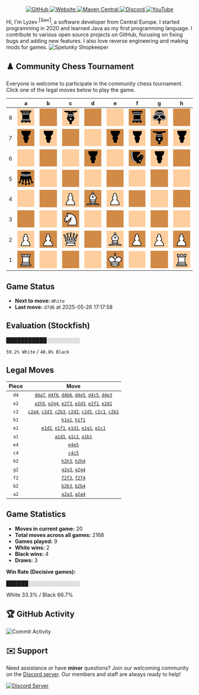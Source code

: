 <div align="center">
    <a href="https://github.com/Lyzev">
        <img src="https://wsrv.nl/?url=https://cdn.jsdelivr.net/npm/@intergrav/devins-badges@3.2.0/assets/cozy-minimal/available/github_vector.svg&w=64&h=64" alt="GitHub">
    </a>
    <a href="https://lyzev.dev">
        <img src="https://wsrv.nl/?url=https://cdn.jsdelivr.net/npm/@intergrav/devins-badges@3.2.0/assets/cozy-minimal/documentation/website_vector.svg&w=64&h=64" alt="Website">
    </a>
    <a href="https://central.sonatype.com/namespace/dev.lyzev.api">
        <img src="https://wsrv.nl/?url=https://cdn.jsdelivr.net/npm/@intergrav/devins-badges@3.2.0/assets/cozy-minimal/available/maven-central_vector.svg&w=64&h=64" alt="Maven Central">
    </a>
    <a href="https://lyzev.dev/discord">
        <img src="https://wsrv.nl/?url=https://cdn.jsdelivr.net/npm/@intergrav/devins-badges@3/assets/cozy-minimal/social/discord-plural_vector.svg&w=64&h=64" alt="Discord">
    </a>
    <a href="https://www.youtube.com/@lyzev">
        <img src="https://wsrv.nl/?url=https://cdn.jsdelivr.net/npm/@intergrav/devins-badges@3.2.0/assets/cozy-minimal/social/youtube-singular_vector.svg&w=64&h=64" alt="YouTube">
    </a>
</div>

[//]: # (23, 08 Mon 2021, 20:00:00)

Hi, I'm Lyzev <sup>⎡Бен⎤</sup>, a software developer from Central Europe. I started programming in 2020 and learned Java as my first programming language. I contribute to various open source projects on GitHub, focusing on fixing bugs and adding new features. I also love reverse engineering and making mods for games. ![Spelunky Shopkeeper](https://static.wikia.nocookie.net/spelunky/images/c/cd/Shopkeeper_HD.png/revision/latest/scale-to-height-down/18)

## :chess_pawn: Community Chess Tournament

Everyone is welcome to participate in the community chess tournament.
Click one of the legal moves below to play the game.

|   | a | b | c | d | e | f | g | h |
|---|---|---|---|---|---|---|---|---|
| 8 | ![r](chess/assets/img/light/black/down/tower.svg) | ![Square](chess/assets/img/dark/square.svg) | ![b](chess/assets/img/light/black/down/bishop.svg) | ![Square](chess/assets/img/dark/square.svg) | ![Square](chess/assets/img/light/square.svg) | ![r](chess/assets/img/dark/black/down/tower.svg) | ![k](chess/assets/img/light/black/down/king.svg) | ![Square](chess/assets/img/dark/square.svg) |
| 7 | [![p](chess/assets/img/dark/black/down/pawn.svg)](https://github.com/Lyzev/Lyzev/issues/new?title=chess%7Cd4a7&body=Click+%27Create%27+to+submit+this+move.) | ![p](chess/assets/img/light/black/down/pawn.svg) | ![Square](chess/assets/img/dark/square.svg) | ![Square](chess/assets/img/light/square.svg) | ![p](chess/assets/img/dark/black/down/pawn.svg) | ![p](chess/assets/img/light/black/down/pawn.svg) | ![b](chess/assets/img/dark/black/down/bishop.svg) | ![p](chess/assets/img/light/black/down/pawn.svg) |
| 6 | ![Square](chess/assets/img/light/square.svg) | [![Square](chess/assets/img/dark/square.svg)](https://github.com/Lyzev/Lyzev/issues/new?title=chess%7Cd4b6&body=Click+%27Create%27+to+submit+this+move.) | ![Square](chess/assets/img/light/square.svg) | ![p](chess/assets/img/dark/black/down/pawn.svg) | ![Square](chess/assets/img/light/square.svg) | [![n](chess/assets/img/dark/black/down/horse.svg)](https://github.com/Lyzev/Lyzev/issues/new?title=chess%7Cd4f6&body=Click+%27Create%27+to+submit+this+move.) | ![p](chess/assets/img/light/black/down/pawn.svg) | ![Square](chess/assets/img/dark/square.svg) |
| 5 | ![q](chess/assets/img/dark/black/down/queen.svg) | ![Square](chess/assets/img/light/square.svg) | ![Square](chess/assets/img/dark/square.svg) | ![Square](chess/assets/img/light/square.svg) | ![Square](chess/assets/img/dark/square.svg) | ![Square](chess/assets/img/light/square.svg) | ![Square](chess/assets/img/dark/square.svg) | [![Square](chess/assets/img/light/square.svg)](https://github.com/Lyzev/Lyzev/issues/new?title=chess%7Ce2h5&body=Click+%27Create%27+to+submit+this+move.) |
| 4 | ![Square](chess/assets/img/light/square.svg) | [![Square](chess/assets/img/dark/square.svg)](https://github.com/Lyzev/Lyzev/issues/new?title=chess%7Cb2b4&body=Click+%27Create%27+to+submit+this+move.) | ![P](chess/assets/img/light/white/up/pawn.svg) | ![B](chess/assets/img/dark/white/up/bishop.svg) | ![P](chess/assets/img/light/white/up/pawn.svg) | [![Square](chess/assets/img/dark/square.svg)](https://github.com/Lyzev/Lyzev/issues/new?title=chess%7Cf2f4&body=Click+%27Create%27+to+submit+this+move.) | ![Square](chess/assets/img/light/square.svg) | [![Square](chess/assets/img/dark/square.svg)](https://github.com/Lyzev/Lyzev/issues/new?title=chess%7Ch2h4&body=Click+%27Create%27+to+submit+this+move.) |
| 3 | [![Square](chess/assets/img/dark/square.svg)](https://github.com/Lyzev/Lyzev/issues/new?title=chess%7Ca2a3&body=Click+%27Create%27+to+submit+this+move.) | ![Square](chess/assets/img/light/square.svg) | ![N](chess/assets/img/dark/white/up/horse.svg) | ![Square](chess/assets/img/light/square.svg) | [![Square](chess/assets/img/dark/square.svg)](https://github.com/Lyzev/Lyzev/issues/new?title=chess%7Cd4e3&body=Click+%27Create%27+to+submit+this+move.) | ![Square](chess/assets/img/light/square.svg) | [![Square](chess/assets/img/dark/square.svg)](https://github.com/Lyzev/Lyzev/issues/new?title=chess%7Cg2g3&body=Click+%27Create%27+to+submit+this+move.) | [![Square](chess/assets/img/light/square.svg)](https://github.com/Lyzev/Lyzev/issues/new?title=chess%7Ch2h3&body=Click+%27Create%27+to+submit+this+move.) |
| 2 | ![P](chess/assets/img/light/white/up/pawn.svg) | ![P](chess/assets/img/dark/white/up/pawn.svg) | ![Q](chess/assets/img/light/white/up/queen.svg) | ![Square](chess/assets/img/dark/square.svg) | ![B](chess/assets/img/light/white/up/bishop.svg) | ![P](chess/assets/img/dark/white/up/pawn.svg) | ![P](chess/assets/img/light/white/up/pawn.svg) | ![P](chess/assets/img/dark/white/up/pawn.svg) |
| 1 | ![R](chess/assets/img/dark/white/up/tower.svg) | ![Square](chess/assets/img/light/square.svg) | ![Square](chess/assets/img/dark/square.svg) | ![Square](chess/assets/img/light/square.svg) | ![K](chess/assets/img/dark/white/up/king.svg) | ![Square](chess/assets/img/light/square.svg) | ![Square](chess/assets/img/dark/square.svg) | ![R](chess/assets/img/light/white/up/tower.svg) |

## Game Status

- **Next to move:** `White`
- **Last move:** `d7d6` at 2025-05-26 17:17:58

## Evaluation (Stockfish)

███████████░░░░░░░░░

`59.2% White` / `40.8% Black`

## Legal Moves

| **Piece** | **Move** |
|:---------:|:--------:|
| `d4` | [`d4a7`](https://github.com/Lyzev/Lyzev/issues/new?title=chess%7Cd4a7&body=Click+%27Create%27+to+submit+this+move.), [`d4f6`](https://github.com/Lyzev/Lyzev/issues/new?title=chess%7Cd4f6&body=Click+%27Create%27+to+submit+this+move.), [`d4b6`](https://github.com/Lyzev/Lyzev/issues/new?title=chess%7Cd4b6&body=Click+%27Create%27+to+submit+this+move.), [`d4e5`](https://github.com/Lyzev/Lyzev/issues/new?title=chess%7Cd4e5&body=Click+%27Create%27+to+submit+this+move.), [`d4c5`](https://github.com/Lyzev/Lyzev/issues/new?title=chess%7Cd4c5&body=Click+%27Create%27+to+submit+this+move.), [`d4e3`](https://github.com/Lyzev/Lyzev/issues/new?title=chess%7Cd4e3&body=Click+%27Create%27+to+submit+this+move.) |
| `e2` | [`e2h5`](https://github.com/Lyzev/Lyzev/issues/new?title=chess%7Ce2h5&body=Click+%27Create%27+to+submit+this+move.), [`e2g4`](https://github.com/Lyzev/Lyzev/issues/new?title=chess%7Ce2g4&body=Click+%27Create%27+to+submit+this+move.), [`e2f3`](https://github.com/Lyzev/Lyzev/issues/new?title=chess%7Ce2f3&body=Click+%27Create%27+to+submit+this+move.), [`e2d3`](https://github.com/Lyzev/Lyzev/issues/new?title=chess%7Ce2d3&body=Click+%27Create%27+to+submit+this+move.), [`e2f1`](https://github.com/Lyzev/Lyzev/issues/new?title=chess%7Ce2f1&body=Click+%27Create%27+to+submit+this+move.), [`e2d1`](https://github.com/Lyzev/Lyzev/issues/new?title=chess%7Ce2d1&body=Click+%27Create%27+to+submit+this+move.) |
| `c2` | [`c2a4`](https://github.com/Lyzev/Lyzev/issues/new?title=chess%7Cc2a4&body=Click+%27Create%27+to+submit+this+move.), [`c2d3`](https://github.com/Lyzev/Lyzev/issues/new?title=chess%7Cc2d3&body=Click+%27Create%27+to+submit+this+move.), [`c2b3`](https://github.com/Lyzev/Lyzev/issues/new?title=chess%7Cc2b3&body=Click+%27Create%27+to+submit+this+move.), [`c2d2`](https://github.com/Lyzev/Lyzev/issues/new?title=chess%7Cc2d2&body=Click+%27Create%27+to+submit+this+move.), [`c2d1`](https://github.com/Lyzev/Lyzev/issues/new?title=chess%7Cc2d1&body=Click+%27Create%27+to+submit+this+move.), [`c2c1`](https://github.com/Lyzev/Lyzev/issues/new?title=chess%7Cc2c1&body=Click+%27Create%27+to+submit+this+move.), [`c2b1`](https://github.com/Lyzev/Lyzev/issues/new?title=chess%7Cc2b1&body=Click+%27Create%27+to+submit+this+move.) |
| `h1` | [`h1g1`](https://github.com/Lyzev/Lyzev/issues/new?title=chess%7Ch1g1&body=Click+%27Create%27+to+submit+this+move.), [`h1f1`](https://github.com/Lyzev/Lyzev/issues/new?title=chess%7Ch1f1&body=Click+%27Create%27+to+submit+this+move.) |
| `e1` | [`e1d2`](https://github.com/Lyzev/Lyzev/issues/new?title=chess%7Ce1d2&body=Click+%27Create%27+to+submit+this+move.), [`e1f1`](https://github.com/Lyzev/Lyzev/issues/new?title=chess%7Ce1f1&body=Click+%27Create%27+to+submit+this+move.), [`e1d1`](https://github.com/Lyzev/Lyzev/issues/new?title=chess%7Ce1d1&body=Click+%27Create%27+to+submit+this+move.), [`e1g1`](https://github.com/Lyzev/Lyzev/issues/new?title=chess%7Ce1g1&body=Click+%27Create%27+to+submit+this+move.), [`e1c1`](https://github.com/Lyzev/Lyzev/issues/new?title=chess%7Ce1c1&body=Click+%27Create%27+to+submit+this+move.) |
| `a1` | [`a1d1`](https://github.com/Lyzev/Lyzev/issues/new?title=chess%7Ca1d1&body=Click+%27Create%27+to+submit+this+move.), [`a1c1`](https://github.com/Lyzev/Lyzev/issues/new?title=chess%7Ca1c1&body=Click+%27Create%27+to+submit+this+move.), [`a1b1`](https://github.com/Lyzev/Lyzev/issues/new?title=chess%7Ca1b1&body=Click+%27Create%27+to+submit+this+move.) |
| `e4` | [`e4e5`](https://github.com/Lyzev/Lyzev/issues/new?title=chess%7Ce4e5&body=Click+%27Create%27+to+submit+this+move.) |
| `c4` | [`c4c5`](https://github.com/Lyzev/Lyzev/issues/new?title=chess%7Cc4c5&body=Click+%27Create%27+to+submit+this+move.) |
| `h2` | [`h2h3`](https://github.com/Lyzev/Lyzev/issues/new?title=chess%7Ch2h3&body=Click+%27Create%27+to+submit+this+move.), [`h2h4`](https://github.com/Lyzev/Lyzev/issues/new?title=chess%7Ch2h4&body=Click+%27Create%27+to+submit+this+move.) |
| `g2` | [`g2g3`](https://github.com/Lyzev/Lyzev/issues/new?title=chess%7Cg2g3&body=Click+%27Create%27+to+submit+this+move.), [`g2g4`](https://github.com/Lyzev/Lyzev/issues/new?title=chess%7Cg2g4&body=Click+%27Create%27+to+submit+this+move.) |
| `f2` | [`f2f3`](https://github.com/Lyzev/Lyzev/issues/new?title=chess%7Cf2f3&body=Click+%27Create%27+to+submit+this+move.), [`f2f4`](https://github.com/Lyzev/Lyzev/issues/new?title=chess%7Cf2f4&body=Click+%27Create%27+to+submit+this+move.) |
| `b2` | [`b2b3`](https://github.com/Lyzev/Lyzev/issues/new?title=chess%7Cb2b3&body=Click+%27Create%27+to+submit+this+move.), [`b2b4`](https://github.com/Lyzev/Lyzev/issues/new?title=chess%7Cb2b4&body=Click+%27Create%27+to+submit+this+move.) |
| `a2` | [`a2a3`](https://github.com/Lyzev/Lyzev/issues/new?title=chess%7Ca2a3&body=Click+%27Create%27+to+submit+this+move.), [`a2a4`](https://github.com/Lyzev/Lyzev/issues/new?title=chess%7Ca2a4&body=Click+%27Create%27+to+submit+this+move.) |

## Game Statistics

- **Moves in current game:** 20
- **Total moves across all games:** 2168
- **Games played:** 9
- **White wins:** 2
- **Black wins:** 4
- **Draws:** 3

**Win Rate (Decisive games):**

██████░░░░░░░░░░░░░░

White 33.3% / Black 66.7%


## :trophy: GitHub Activity

![Commit Activity](https://lyzev.dev/assets/img/Lyzev.svg)

## :envelope: Support

Need assistance or have **minor** questions? Join our welcoming community on
the [Discord server](https://lyzev.dev/discord). Our members and staff are always ready to help!

[![Discord Server](https://cdn.jsdelivr.net/npm/@intergrav/devins-badges@3/assets/cozy/social/discord-plural_vector.svg)](https://lyzev.dev/discord)
